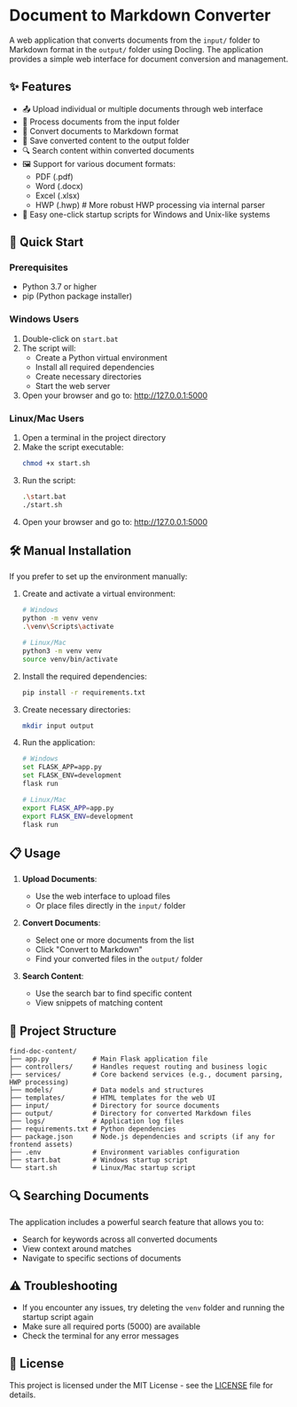 # Document to Markdown Converter

A web application that converts documents from the `input/` folder to Markdown format in the `output/` folder using Docling. The application provides a simple web interface for document conversion and management.

## ✨ Features

- 📤 Upload individual or multiple documents through web interface
- 🔄 Process documents from the input folder
- 📝 Convert documents to Markdown format
- 💾 Save converted content to the output folder
- 🔍 Search content within converted documents
- 🖼️ Support for various document formats:
  - PDF (.pdf)
  - Word (.docx)
  - Excel (.xlsx)
  - HWP (.hwp)     # More robust HWP processing via internal parser
- 🚀 Easy one-click startup scripts for Windows and Unix-like systems

## 🚀 Quick Start

### Prerequisites
- Python 3.7 or higher
- pip (Python package installer)

### Windows Users

1. Double-click on `start.bat`
2. The script will:
   - Create a Python virtual environment
   - Install all required dependencies
   - Create necessary directories
   - Start the web server
3. Open your browser and go to: http://127.0.0.1:5000

### Linux/Mac Users

1. Open a terminal in the project directory
2. Make the script executable:
   ```bash
   chmod +x start.sh
   ```
3. Run the script:
   ```bash
   .\start.bat
   ./start.sh
   ```
4. Open your browser and go to: http://127.0.0.1:5000

## 🛠️ Manual Installation

If you prefer to set up the environment manually:

1. Create and activate a virtual environment:
   ```bash
   # Windows
   python -m venv venv
   .\venv\Scripts\activate

   # Linux/Mac
   python3 -m venv venv
   source venv/bin/activate
   ```

2. Install the required dependencies:
   ```bash
   pip install -r requirements.txt
   ```

3. Create necessary directories:
   ```bash
   mkdir input output
   ```

4. Run the application:
   ```bash
   # Windows
   set FLASK_APP=app.py
   set FLASK_ENV=development
   flask run

   # Linux/Mac
   export FLASK_APP=app.py
   export FLASK_ENV=development
   flask run
   ```

## 📋 Usage

1. **Upload Documents**:
   - Use the web interface to upload files
   - Or place files directly in the `input/` folder

2. **Convert Documents**:
   - Select one or more documents from the list
   - Click "Convert to Markdown"
   - Find your converted files in the `output/` folder

3. **Search Content**:
   - Use the search bar to find specific content
   - View snippets of matching content

## 📁 Project Structure

```
find-doc-content/
├── app.py           # Main Flask application file
├── controllers/     # Handles request routing and business logic
├── services/        # Core backend services (e.g., document parsing, HWP processing)
├── models/          # Data models and structures
├── templates/       # HTML templates for the web UI
├── input/           # Directory for source documents
├── output/          # Directory for converted Markdown files
├── logs/            # Application log files
├── requirements.txt # Python dependencies
├── package.json     # Node.js dependencies and scripts (if any for frontend assets)
├── .env             # Environment variables configuration
├── start.bat        # Windows startup script
└── start.sh         # Linux/Mac startup script
```

## 🔍 Searching Documents

The application includes a powerful search feature that allows you to:
- Search for keywords across all converted documents
- View context around matches
- Navigate to specific sections of documents

## ⚠️ Troubleshooting

- If you encounter any issues, try deleting the `venv` folder and running the startup script again
- Make sure all required ports (5000) are available
- Check the terminal for any error messages

## 📝 License

This project is licensed under the MIT License - see the [LICENSE](LICENSE) file for details.
